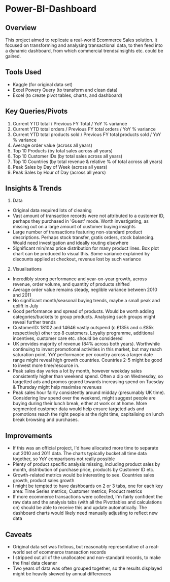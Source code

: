 # Power-BI-Dashboard

## Overview
This project aimed to replicate a real-world Ecommerce Sales solution. It focused on transforming and analysing transactional data, to then feed into a dynamic dashboard, from which commercial trends/insights etc. could be gained.

## Tools Used
- Kaggle (for original data set)
- Excel Powery Query (to transform and clean data)
- Excel (to create pivot tables, charts, and dashboard)

## Key Queries/Pivots
1. Current YTD total / Previous FY Total / YoY % variance
2. Current YTD total orders / Previous FY total orders / YoY % variance
3. Current YTD total products sold / Previous FY total products sold / YoY % variance
4. Average order value (across all years)
5. Top 10 Products (by total sales across all years)
6. Top 10 Customer IDs (by total sales across all years)
7. Top 10 Countries (by total revenue & relative % of total across all years)
8. Peak Sales by Day of Week (across all years)
9. Peak Sales by Hour of Day (across all years)

## Insights & Trends
1. Data
- Original data required lots of cleaning
- Vast amount of transaction records were not attributed to a customer ID, perhaps they purchased in 'Guest' mode. Worth investigating, as missing out on a large amount of customer buying insights
- Large number of transactions featuring non-standard product descriptions. Perhaps stock transfer, gratis orders, stock balancing. Would need investigation and ideally routing elsewhere
- Significant min/max price distribution for many product lines. Box plot chart can be produced to visual this. Some variance explained by discounts applied at checkout, revenue lost by such variance
2. Visualisations
- Incredibly strong performance and year-on-year growth, across revenue, order volume, and quantity of products shifted
- Average order value remains steady, neglible variance between 2010 and 2011
- No significant month/seasonal buying trends, maybe a small peak and uplift in July
- Good performance and spread of products. Would be worth adding categories/buckets to group products. Analysing such groups might reveal further trends
- CustomerID: 18102 and 14646 vastly outspend (c.£135k and c.£85k respectively) other top 8 customers. Loyalty programme, additional incentives, customer care etc. should be considered
- UK provides majority of revenue (84% across both years). Worthwhile continuing to invest promotional activities in this market, but may reach saturation point. YoY performance per country across a larger date range might reveal high growth countries. Countries 2-5 might be good to invest more time/resource in.
- Peak sales day varies a lot by month, however weekday sales consistently higher than weekend spend. Often a dip on Wednesday, so targetted ads and promos geared towards increasing spend on Tuesday & Thursday might help maximise revenues
- Peak sales hour fairly consistently around midday (presumably UK time). Considering low spend over the weekend, might suggest people are buying during their lunch break, either at work or at home. More segmented customer data would help ensure targeted ads and promotions reach the right people at the right time, capitalising on lunch break browsing and purchases.

## Improvements
- If this was an official project, I'd have allocated more time to separate out 2010 and 2011 data. The charts typically bucket all time data together, so YoY comparisons not really possible
- Plenty of product specific analysis missing, including product sales by month, distribution of purchase price, products by Customer ID etc.
- Growth-related metrics would be interesting to see. Countries sales growth, product sales growth
- I might be tempted to have dashboards on 2 or 3 tabs, one for each key area: Time Series metrics; Customer metrics; Product metrics
- If more ecommerce transactions were collected, I'm fairly confident the raw data and the analysis tabs (with all the Pivottables and calculations on) should be able to receive this and update automatically. The dashboard charts would likely need manually adjusting to reflect new data

## Caveats
- Original data set was fictious, but reasonably representative of a real-world set of ecommerce transaction records
- I stripped out all of the unallocated and non-standard records, to make the final data cleaner
- Two years of data was often grouped together, so the results displayed might be heavily skewed by annual differences
